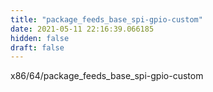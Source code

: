 ```yaml
---
title: "package_feeds_base_spi-gpio-custom"
date: 2021-05-11 22:16:39.066185
hidden: false
draft: false
---
```


x86/64/package_feeds_base_spi-gpio-custom

